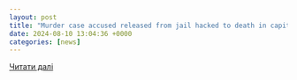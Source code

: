 ```yaml
---
layout: post
title: "Murder case accused released from jail hacked to death in capital city - KERALA - GENERAL | Kerala Kaumudi Online"
date: 2024-08-10 13:04:36 +0000
categories: [news]
---
```


[Читати далі](https://keralakaumudi.com/en/news/kerala/general/murder-case-accused-released-from-jail-hacked-to-death-in-capital-city-1362022)
